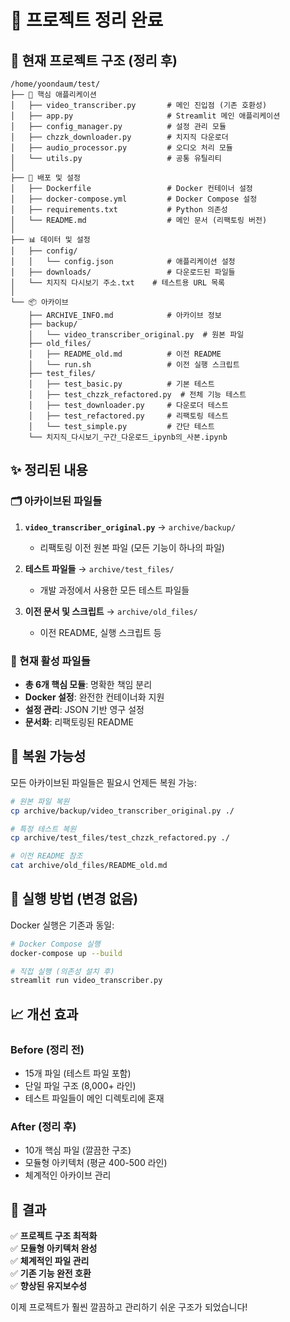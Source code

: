 # 🧹 프로젝트 정리 완료

## 📁 현재 프로젝트 구조 (정리 후)

```
/home/yoondaum/test/
├── 🚀 핵심 애플리케이션
│   ├── video_transcriber.py       # 메인 진입점 (기존 호환성)
│   ├── app.py                     # Streamlit 메인 애플리케이션
│   ├── config_manager.py          # 설정 관리 모듈
│   ├── chzzk_downloader.py        # 치지직 다운로더
│   ├── audio_processor.py         # 오디오 처리 모듈
│   └── utils.py                   # 공통 유틸리티
│
├── 🐳 배포 및 설정
│   ├── Dockerfile                 # Docker 컨테이너 설정
│   ├── docker-compose.yml         # Docker Compose 설정
│   ├── requirements.txt           # Python 의존성
│   └── README.md                  # 메인 문서 (리팩토링 버전)
│
├── 📊 데이터 및 설정
│   ├── config/
│   │   └── config.json            # 애플리케이션 설정
│   ├── downloads/                 # 다운로드된 파일들
│   └── 치지직 다시보기 주소.txt    # 테스트용 URL 목록
│
└── 📦 아카이브
    ├── ARCHIVE_INFO.md            # 아카이브 정보
    ├── backup/
    │   └── video_transcriber_original.py  # 원본 파일
    ├── old_files/
    │   ├── README_old.md          # 이전 README
    │   └── run.sh                 # 이전 실행 스크립트
    ├── test_files/
    │   ├── test_basic.py          # 기본 테스트
    │   ├── test_chzzk_refactored.py  # 전체 기능 테스트
    │   ├── test_downloader.py     # 다운로더 테스트
    │   ├── test_refactored.py     # 리팩토링 테스트
    │   └── test_simple.py         # 간단 테스트
    └── 치지직_다시보기_구간_다운로드_ipynb의_사본.ipynb
```

## ✨ 정리된 내용

### 🗂️ 아카이브된 파일들
1. **`video_transcriber_original.py`** → `archive/backup/`
   - 리팩토링 이전 원본 파일 (모든 기능이 하나의 파일)
   
2. **테스트 파일들** → `archive/test_files/`
   - 개발 과정에서 사용한 모든 테스트 파일들
   
3. **이전 문서 및 스크립트** → `archive/old_files/`
   - 이전 README, 실행 스크립트 등

### 🎯 현재 활성 파일들
- **총 6개 핵심 모듈**: 명확한 책임 분리
- **Docker 설정**: 완전한 컨테이너화 지원
- **설정 관리**: JSON 기반 영구 설정
- **문서화**: 리팩토링된 README

## 🔄 복원 가능성

모든 아카이브된 파일들은 필요시 언제든 복원 가능:

```bash
# 원본 파일 복원
cp archive/backup/video_transcriber_original.py ./

# 특정 테스트 복원
cp archive/test_files/test_chzzk_refactored.py ./

# 이전 README 참조
cat archive/old_files/README_old.md
```

## 🚀 실행 방법 (변경 없음)

Docker 실행은 기존과 동일:

```bash
# Docker Compose 실행
docker-compose up --build

# 직접 실행 (의존성 설치 후)
streamlit run video_transcriber.py
```

## 📈 개선 효과

### Before (정리 전)
- 15개 파일 (테스트 파일 포함)
- 단일 파일 구조 (8,000+ 라인)
- 테스트 파일들이 메인 디렉토리에 혼재

### After (정리 후)
- 10개 핵심 파일 (깔끔한 구조)
- 모듈형 아키텍처 (평균 400-500 라인)
- 체계적인 아카이브 관리

## 🎉 결과

✅ **프로젝트 구조 최적화**  
✅ **모듈형 아키텍처 완성**  
✅ **체계적인 파일 관리**  
✅ **기존 기능 완전 호환**  
✅ **향상된 유지보수성**  

이제 프로젝트가 훨씬 깔끔하고 관리하기 쉬운 구조가 되었습니다!